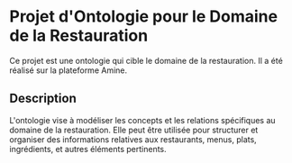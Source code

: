# Projet d'Ontologie pour le Domaine de la Restauration

Ce projet est une ontologie qui cible le domaine de la restauration. Il a été réalisé sur la plateforme Amine.

## Description

L'ontologie vise à modéliser les concepts et les relations spécifiques au domaine de la restauration. Elle peut être utilisée pour structurer et organiser des informations relatives aux restaurants, menus, plats, ingrédients, et autres éléments pertinents.
